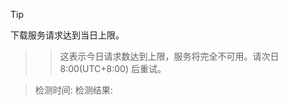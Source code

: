 > [!TIP]
下载服务请求达到当日上限。
>> 这表示今日请求数达到上限，服务将完全不可用。请次日 8:00(UTC+8:00) 后重试。


> 检测时间: 
> 检测结果: 

<!-- ##{"head":"<meta http-equiv='Cache-Control' content='no-cache, no-store, must-revalidate'>\n<meta http-equiv='Pragma' content='no-cache'>\n<meta http-equiv='Expires' content='0'>\n"}## -->